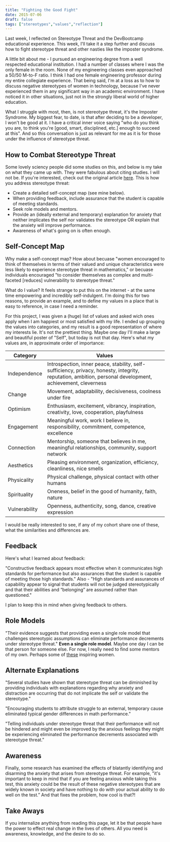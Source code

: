 ```yaml
---
title: "Fighting the Good Fight"
date: 2015-07-06
draft: false
tags: ["stereotypes","values","reflection"]
---
```


Last week, I reflected on Stereotype Threat and the DevBootcamp educational experience. This week, I'll take it a step further and discuss how to fight stereotype threat and other nasties like the imposter syndrome.

A little bit about me - I pursued an engineering degree from a well respected educational institution. I had a number of classes where I was the only female in the room. None of my engineering classes even approached a 50/50 M-to-F ratio. I think I had one female engineering professor during my entire collegiate experience. That being said, I'm at a loss as to how to discuss negative stereotypes of women in technology, because I've never experienced them in any significant way in an academic environment. I have noticed it in other situations, just not in the strongly liberal world of higher education.

What I struggle with most, then, is not stereotype threat, it's the Imposter Syndrome. My biggest fear, to date, is that after deciding to be a developer, I won't be good at it. I have a critical inner voice saying "who do you think you are, to think you're [good, smart, disciplined, etc.] enough to succeed at this". And so this conversation is just as relevant for me as it is for those under the influence of stereotype threat.

## How to Combat Stereotype Threat
Some lovely sciency people did some studies on this, and below is my take on what they came up with. They were fabulous about citing studies. I will not be. If you're interested, check out the original article [here](http://www.reducingstereotypethreat.org/reduce.html). This is how you address stereotype threat:

- Create a detailed self-concept map (see mine below).
- When providing feedback, include assurance that the student is capable of meeting standards.
- Seek role models and mentors.
- Provide an (ideally external and temporary) explanation for anxiety that neither implicates the self nor validates the stereotype OR explain that the anxiety will improve performance.
- Awareness of what's going on is often enough.

## Self-Concept Map
Why make a self-concept map? How about becuase "women encouraged to think of themselves in terms of their valued and unique characteristics were less likely to experience stereotype threat in mathematics," or becuase individuals encouraged "to consider themselves as complex and multi-faceted [reduces] vulnerability to stereotype threat."

What do I value? It feels strange to put this on the internet - at the same time empowering and incredibly self-indulgent. I'm doing this for two reasons, to provide an example, and to define my values in a place that is easy to reference, in case I need a reminder.

For this project, I was given a (huge) list of values and asked wich ones apply when I am happiest or most satisfied with my life. I ended up grouping the values into categories, and my result is a good representation of where my interests lie. It's not the prettiest thing. Maybe one day I'll make a large and beautiful poster of "Self", but today is not that day. Here's what my values are, in approximate order of importance:

Category | Values
--- | ---
Independence	| Introspection, inner peace, stability, self-sufficiency, privacy, honesty, integrity, reputation, ambition, personal development, achievement, cleverness
Change	| Movement, adaptability, decisiveness, coolness under fire
Optimism	| Enthusiasm, excitement, vibrancy, inspiration, creativity, love, cooperation, playfulness
Engagement	| Meaningful work, work I believe in, responsibility, commitment, competence, excellence
Connection	| Mentorship, someone that believes in me, meaningful relationships, community, support network
Aesthetics	| Pleasing environment, organization, efficiency, cleanliness, nice smells
Physicality	| Physical challenge, physical contact with other humans
Spirituality	| Oneness, belief in the good of humanity, faith, nature
Vulnerability	| Openness, authenticity, song, dance, creative expression

I would be really interested to see, if any of my cohort share one of these, what the similarities and differences are.

## Feedback
Here's what I learned about feedback:

"Constructive feedback appears most effective when it communicates high standards for performance but also assurances that the student is capable of meeting those high standards." Also - "High standards and assurances of capability appear to signal that students will not be judged stereotypically and that their abilities and “belonging” are assumed rather than questioned."

I plan to keep this in mind when giving feedback to others.

## Role Models
"Their evidence suggests that providing even a single role model that challenges stereotypic assumptions can eliminate performance decrements under stereotype threat." **Even a single role model**. Maybe one day I can be that person for someone else. For now, I really need to find some mentors of my own. Perhaps some of [these](http://blog.flatironschool.com/female-developers-who-double-as-role-models/) inspiring women.

## Alternate Explanations
"Several studies have shown that stereotype threat can be diminished by providing individuals with explanations regarding why anxiety and distraction are occurring that do not implicate the self or validate the stereotype."

"Encouraging students to attribute struggle to an external, temporary cause eliminated typical gender differences in math performance."

"Telling individuals under stereotype threat that their performance will not be hindered and might even be improved by the anxious feelings they might be experiencing eliminated the performance decrements associated with stereotype threat."

## Awareness
Finally, some research has examined the effects of blatantly identifying and disarming the anxiety that arises from stereotype threat. For example, "it's important to keep in mind that if you are feeling anxious while taking this test, this anxiety could be the result of these negative stereotypes that are widely known in society and have nothing to do with your actual ability to do well on the test.” And that fixes the problem, how cool is that?!

## Take Aways
If you internalize anything from reading this page, let it be that people have the power to effect real change in the lives of others. All you need is awareness, knowledge, and the desire to do so.


